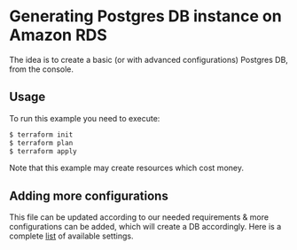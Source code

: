 # Generating Postgres DB instance on Amazon RDS

The idea is to create a basic (or with advanced configurations) Postgres DB, from the console.

## Usage

To run this example you need to execute:

```bash
$ terraform init
$ terraform plan
$ terraform apply
```

Note that this example may create resources which cost money.

## Adding more configurations

This file can be updated according to our needed requirements & more configurations can be added, which will create a DB accordingly. Here is a complete [list](https://registry.terraform.io/providers/hashicorp/aws/latest/docs/resources/db_instance) of available settings.

